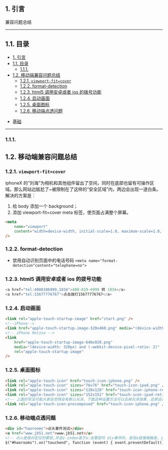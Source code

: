 ## 1. 引言

兼容问题总结

---

## 1.1. 目录

<!-- TOC -->

- [1. 引言](#1)
- [1.1. 目录](#11)
	- [1.1.1. <a name="section_base"></a>](#111-a-namesection-base-a)
- [1.2. 移动端兼容问题总结](#12)
	- [1.2.1. `viewport-fit=cover`](#121-viewport-fitcover)
	- [1.2.2. format-detection](#122-format-detection)
	- [1.2.3. html5 调用安卓或者 ios 的拨号功能](#123-html5--ios)
	- [1.2.4. 启动画面](#124)
	- [1.2.5. 桌面图标](#125)
	- [1.2.6. 移动端点透问题](#126)

<!-- /TOC -->

-   [基础](#section_base)

---

### 1.1.1. <a name="section_base"></a>

## 1.2. 移动端兼容问题总结

### 1.2.1. `viewport-fit=cover`

iphoneX 的“刘海”为相机和其他组件留出了空间，同时在底部也留有可操作区域。那么网站边尴尬了~被限制在了这样的“安全区域”内，两边会出现一道白条。
解决的方案是：

1. 给 body 添加一个 background；
2. 添加 viewport-fit=cover meta 标签，使页面占满整个屏幕。

```html
<meta
	name="viewport"
	content="width=device-width, initial-scale=1.0, maximum-scale=1.0, minimum-scale=1.0, viewport-fit=cover"
/>
```

### 1.2.2. format-detection

-   禁用自动识别页面中的电话号码 `<meta name="format-detection"content="telephone=no">`

### 1.2.3. html5 调用安卓或者 ios 的拨号功能

```js
<a href="tel:4008106999,1034">400-810-6999 转 1034</a>
<a href="tel:15677776767">点击拨打15677776767</a>
```

### 1.2.4. 启动画面

```html
<link rel="apple-touch-startup-image" href="start.png" />
<!--iPhone-->
<link href="apple-touch-startup-image-320x460.png" media="(device-width: 320px)" rel="apple-touch-startup-image" />
<!-- iPhone Retina -->
<link
	href="apple-touch-startup-image-640x920.png"
	media="(device-width: 320px) and (-webkit-device-pixel-ratio: 2)"
	rel="apple-touch-startup-image"
/>
```

### 1.2.5. 桌面图标

```html
<link rel="apple-touch-icon" href="touch-icon-iphone.png" />
<link rel="apple-touch-icon" sizes="76x76" href="touch-icon-ipad.png" />
<link rel="apple-touch-icon" sizes="120x120" href="touch-icon-iphone-retina.png" />
<link rel="apple-touch-icon" sizes="152x152" href="touch-icon-ipad-retina.png" />
<!-- 上面的写法可能大家会觉得会有默认光泽，下面这种设置方法可以去掉光泽效果，还原设计图的效果！ -->
<link rel="apple-touch-icon-precomposed" href="touch-icon-iphone.png" />
```

### 1.2.6. 移动端点透问题

```html
<div id="haorooms">点头事件测试</div>
<a href="www.jb51.net">www.jb51.net</a>
<!-- div是绝对定位的蒙层,并且z-index高于a:击蒙层时 div事件时，发现a链接被触发，这就是所谓的点透事件 -->
$("#haorooms").on("touchend", function (event) { event.preventDefault(); });
```
